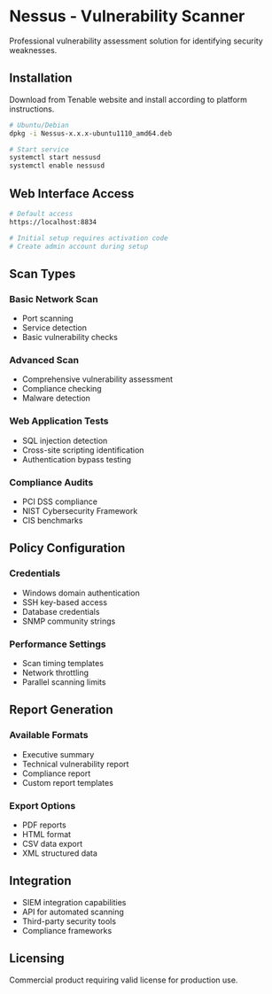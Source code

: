# Nessus - Vulnerability Scanner

Professional vulnerability assessment solution for identifying security weaknesses.

## Installation

Download from Tenable website and install according to platform instructions.

```bash
# Ubuntu/Debian
dpkg -i Nessus-x.x.x-ubuntu1110_amd64.deb

# Start service
systemctl start nessusd
systemctl enable nessusd
```

## Web Interface Access

```bash
# Default access
https://localhost:8834

# Initial setup requires activation code
# Create admin account during setup
```

## Scan Types

### Basic Network Scan
- Port scanning
- Service detection
- Basic vulnerability checks

### Advanced Scan
- Comprehensive vulnerability assessment
- Compliance checking
- Malware detection

### Web Application Tests
- SQL injection detection
- Cross-site scripting identification
- Authentication bypass testing

### Compliance Audits
- PCI DSS compliance
- NIST Cybersecurity Framework
- CIS benchmarks

## Policy Configuration

### Credentials
- Windows domain authentication
- SSH key-based access
- Database credentials
- SNMP community strings

### Performance Settings
- Scan timing templates
- Network throttling
- Parallel scanning limits

## Report Generation

### Available Formats
- Executive summary
- Technical vulnerability report
- Compliance report
- Custom report templates

### Export Options
- PDF reports
- HTML format
- CSV data export
- XML structured data

## Integration

- SIEM integration capabilities
- API for automated scanning
- Third-party security tools
- Compliance frameworks

## Licensing

Commercial product requiring valid license for production use.
